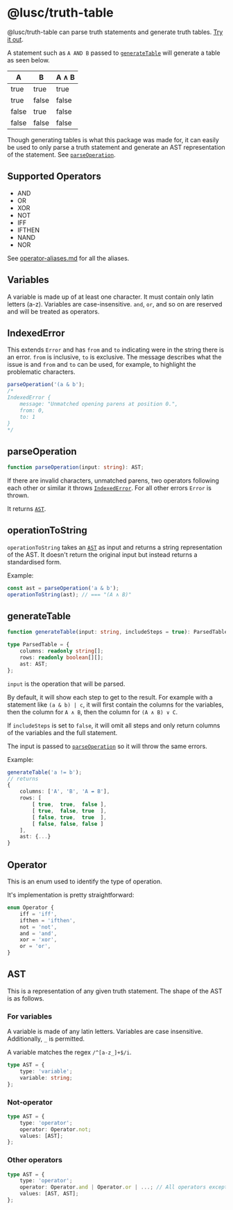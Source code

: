 # @lusc/truth-table

@lusc/truth-table can parse truth statements and generate truth tables. [Try it out](https://melusc.github.io/truth-table).

A statement such as `A AND B` passed to [`generateTable`](#generatetable)
will generate a table as seen below.

| A     | B     | A ∧ B |
| ----- | ----- | ----- |
| true  | true  | true  |
| true  | false | false |
| false | true  | false |
| false | false | false |

Though generating tables is what this package was made for,
it can easily be used to only parse a truth statement and generate an AST representation of the statement. See [`parseOperation`](#parseoperation).

## Supported Operators

- AND
- OR
- XOR
- NOT
- IFF
- IFTHEN
- NAND
- NOR

See [operator-aliases.md](./operator-aliases.md) for all the aliases.

## Variables

A variable is made up of at least one character.
It must contain only latin letters (a-z).
Variables are case-insensitive.
`and`, `or`, and so on are reserved and will be treated as operators.

## IndexedError

This extends `Error` and has `from` and `to` indicating were in the string there is an error.
`from` is inclusive, `to` is exclusive. The message describes what the issue is and `from` and `to` can be used, for example, to highlight the problematic characters.

```ts
parseOperation('(a & b');
/*
IndexedError {
	message: "Unmatched opening parens at position 0.",
	from: 0,
	to: 1
}
*/
```

## parseOperation

```ts
function parseOperation(input: string): AST;
```

If there are invalid characters, unmatched parens, two operators following each other or similar it throws [`IndexedError`](#indexederror).
For all other errors `Error` is thrown.

It returns [`AST`](#ast).

## operationToString

`operationToString` takes an [`AST`](#ast) as input and returns a string representation of the AST.
It doesn't return the original input but instead returns a standardised form.

Example:

```ts
const ast = parseOperation('a & b');
operationToString(ast); // === "(A ∧ B)"
```

## generateTable

```ts
function generateTable(input: string, includeSteps = true): ParsedTable;

type ParsedTable = {
	columns: readonly string[];
	rows: readonly boolean[][];
	ast: AST;
};
```

`input` is the operation that will be parsed.

By default, it will show each step to get to the result.
For example with a statement like `(a & b) | c`,
it will first contain the columns for the variables,
then the column for `A ∧ B`, then the column for `(A ∧ B) ∨ C`.

If `includeSteps` is set to `false`, it will omit all steps
and only return columns of the variables and the full statement.

The input is passed to [`parseOperation`](#parseoperation) so it will throw the same errors.

Example:

```ts
generateTable('a != b');
// returns
{
	columns: ['A', 'B', 'A ↮ B'],
	rows: [
		[ true,  true,  false ],
		[ true,  false, true  ],
		[ false, true,  true  ],
		[ false, false, false ]
	],
	ast: {...}
}
```

## Operator

This is an enum used to identify the type of operation.

It's implementation is pretty straightforward:

```ts
enum Operator {
	iff = 'iff',
	ifthen = 'ifthen',
	not = 'not',
	and = 'and',
	xor = 'xor',
	or = 'or',
}
```

## AST

This is a representation of any given truth statement.
The shape of the AST is as follows.

### For variables

A variable is made of any latin letters. Variables are case insensitive. Additionally, `_` is permitted.

A variable matches the regex `/^[a-z_]+$/i`.

```ts
type AST = {
	type: 'variable';
	variable: string;
};
```

### Not-operator

```ts
type AST = {
	type: 'operator';
	operator: Operator.not;
	values: [AST];
};
```

### Other operators

```ts
type AST = {
	type: 'operator';
	operator: Operator.and | Operator.or | ...; // All operators except Operator.not
	values: [AST, AST];
};
```
